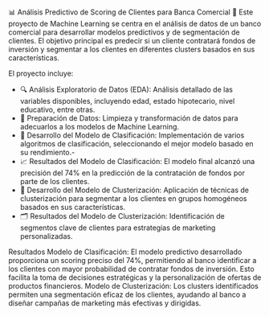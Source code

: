 📊 Análisis Predictivo de Scoring de Clientes para Banca Comercial 🏦
Este proyecto de Machine Learning se centra en el análisis de datos de un banco comercial para desarrollar modelos predictivos y de segmentación de clientes. El objetivo principal es predecir si un cliente contratará fondos de inversión y segmentar a los clientes en diferentes clusters basados en sus características.

El proyecto incluye:

- 🔍 Análisis Exploratorio de Datos (EDA): Análisis detallado de las variables disponibles, incluyendo edad, estado hipotecario, nivel educativo, entre otras.
- 🧹 Preparación de Datos: Limpieza y transformación de datos para adecuarlos a los modelos de Machine Learning.
- 🤖 Desarrollo del Modelo de Clasificación: Implementación de varios algoritmos de clasificación, seleccionando el mejor modelo basado en su rendimiento.- 
- 📈 Resultados del Modelo de Clasificación: El modelo final alcanzó una precisión del 74% en la predicción de la contratación de fondos por parte de los clientes.
- 🔬 Desarrollo del Modelo de Clusterización: Aplicación de técnicas de clusterización para segmentar a los clientes en grupos homogéneos basados en sus características.
- 🗂️ Resultados del Modelo de Clusterización: Identificación de segmentos clave de clientes para estrategias de marketing personalizadas.

Resultados
Modelo de Clasificación: El modelo predictivo desarrollado proporciona un scoring preciso del 74%, permitiendo al banco identificar a los clientes con mayor probabilidad de contratar fondos de inversión. Esto facilita la toma de decisiones estratégicas y la personalización de ofertas de productos financieros.
Modelo de Clusterización: Los clusters identificados permiten una segmentación eficaz de los clientes, ayudando al banco a diseñar campañas de marketing más efectivas y dirigidas.
